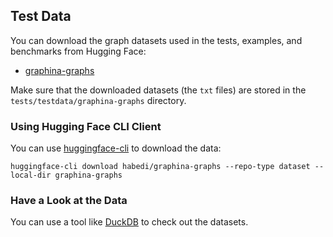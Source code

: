 ## Test Data

You can download the graph datasets used in the tests, examples, and benchmarks from Hugging Face:

- [graphina-graphs](https://huggingface.co/datasets/habedi/graphina-graphs)

Make sure that the downloaded datasets (the `txt` files) are stored in the `tests/testdata/graphina-graphs` directory.

### Using Hugging Face CLI Client

You can use [huggingface-cli](https://huggingface.co/docs/huggingface_hub/en/guides/cli) to download the data:

```shell
huggingface-cli download habedi/graphina-graphs --repo-type dataset --local-dir graphina-graphs
```

### Have a Look at the Data

You can use a tool like [DuckDB](https://duckdb.org/) to check out the datasets.
